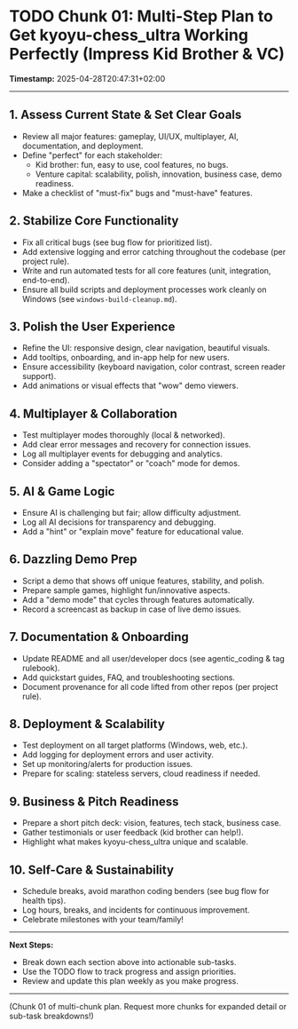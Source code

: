 # TODO Chunk 01: Multi-Step Plan to Get kyoyu-chess_ultra Working Perfectly (Impress Kid Brother & VC)

**Timestamp:** 2025-04-28T20:47:31+02:00

---

## 1. Assess Current State & Set Clear Goals
- Review all major features: gameplay, UI/UX, multiplayer, AI, documentation, and deployment.
- Define "perfect" for each stakeholder:
  - Kid brother: fun, easy to use, cool features, no bugs.
  - Venture capital: scalability, polish, innovation, business case, demo readiness.
- Make a checklist of "must-fix" bugs and "must-have" features.

## 2. Stabilize Core Functionality
- Fix all critical bugs (see bug flow for prioritized list).
- Add extensive logging and error catching throughout the codebase (per project rule).
- Write and run automated tests for all core features (unit, integration, end-to-end).
- Ensure all build scripts and deployment processes work cleanly on Windows (see `windows-build-cleanup.md`).

## 3. Polish the User Experience
- Refine the UI: responsive design, clear navigation, beautiful visuals.
- Add tooltips, onboarding, and in-app help for new users.
- Ensure accessibility (keyboard navigation, color contrast, screen reader support).
- Add animations or visual effects that "wow" demo viewers.

## 4. Multiplayer & Collaboration
- Test multiplayer modes thoroughly (local & networked).
- Add clear error messages and recovery for connection issues.
- Log all multiplayer events for debugging and analytics.
- Consider adding a "spectator" or "coach" mode for demos.

## 5. AI & Game Logic
- Ensure AI is challenging but fair; allow difficulty adjustment.
- Log all AI decisions for transparency and debugging.
- Add a "hint" or "explain move" feature for educational value.

## 6. Dazzling Demo Prep
- Script a demo that shows off unique features, stability, and polish.
- Prepare sample games, highlight fun/innovative aspects.
- Add a "demo mode" that cycles through features automatically.
- Record a screencast as backup in case of live demo issues.

## 7. Documentation & Onboarding
- Update README and all user/developer docs (see agentic_coding & tag rulebook).
- Add quickstart guides, FAQ, and troubleshooting sections.
- Document provenance for all code lifted from other repos (per project rule).

## 8. Deployment & Scalability
- Test deployment on all target platforms (Windows, web, etc.).
- Add logging for deployment errors and user activity.
- Set up monitoring/alerts for production issues.
- Prepare for scaling: stateless servers, cloud readiness if needed.

## 9. Business & Pitch Readiness
- Prepare a short pitch deck: vision, features, tech stack, business case.
- Gather testimonials or user feedback (kid brother can help!).
- Highlight what makes kyoyu-chess_ultra unique and scalable.

## 10. Self-Care & Sustainability
- Schedule breaks, avoid marathon coding benders (see bug flow for health tips).
- Log hours, breaks, and incidents for continuous improvement.
- Celebrate milestones with your team/family!

---

**Next Steps:**
- Break down each section above into actionable sub-tasks.
- Use the TODO flow to track progress and assign priorities.
- Review and update this plan weekly as you make progress.

---

(Chunk 01 of multi-chunk plan. Request more chunks for expanded detail or sub-task breakdowns!)
